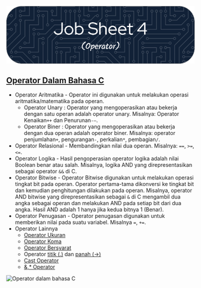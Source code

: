 ![Job Sheet 4](https://github.com/Zyxcid/Praktikum_Algoritma/blob/main/Images/JS4.png)  
## [Operator Dalam Bahasa C](https://www.geeksforgeeks.org/operators-in-c/)  

+ Operator Aritmatika - Operator ini digunakan untuk melakukan operasi aritmatika/matematika pada operan. 
  - Operator Unary : Operator yang mengoperasikan atau bekerja dengan satu operan adalah operator unary. Misalnya: Operator Kenaikan`++` dan Penurunan`-–`.
  - Operator Biner : Operator yang mengoperasikan atau bekerja dengan dua operan adalah operator biner. Misalnya: operator penjumlahan`+`, pengurangan`-`, perkalian`*`, pembagian`/`.
+ Operator Relasional - Membandingkan nilai dua operan. Misalnya: `==`, `>=`, `<=`.
+ Operator Logika - Hasil pengoperasian operator logika adalah nilai Boolean benar atau salah. Misalnya, logika AND yang direpresentasikan sebagai operator `&&` di C.
+ Operator Bitwise - Operator Bitwise digunakan untuk melakukan operasi tingkat bit pada operan. Operator pertama-tama dikonversi ke tingkat bit dan kemudian penghitungan dilakukan pada operan.
Misalnya, operator AND bitwise yang direpresentasikan sebagai `&` di C mengambil dua angka sebagai operan dan melakukan AND pada setiap bit dari dua angka. Hasil AND adalah 1 hanya jika kedua bitnya 1 (Benar). 
+ Operator Penugasan - Operator penugasan digunakan untuk memberikan nilai pada suatu variabel. Misalnya `=`, `+=`.
+ Operator Lainnya
  - [Operator Ukuran](https://www.geeksforgeeks.org/sizeof-operator-c/)
  - [Operator Koma](https://www.geeksforgeeks.org/comna-in-c-and-c/)
  - [Operator Bersyarat](https://www.geeksforgeeks.org/cc-ternary-operator-some-interesting-observations/)
  - Operator [titik (.)](https://www.geeksforgeeks.org/dot-operator-in-c-c/) dan [panah (->)](https://www.geeksforgeeks.org/arrow-operator-in-c-c-with-examples/)
  - [Cast Operator](https://www.geeksforgeeks.org/typecasting-in-c/)
  - [&,* Operator](https://www.geeksforgeeks.org/bitwise-operators-in-c-cpp/)

![Operator dalam bahasa C](https://media.geeksforgeeks.org/wp-content/uploads/20230302114603/Operators-in-C-(1)-768.png)  
